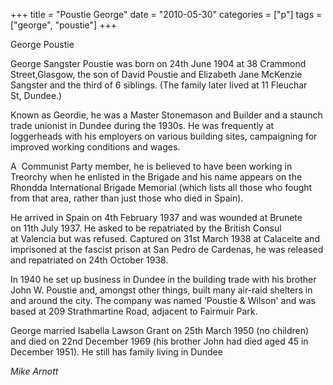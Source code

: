 +++
title = "Poustie George"
date = "2010-05-30"
categories = ["p"]
tags = ["george", "poustie"]
+++

George Poustie

George Sangster Poustie was born on 24th June 1904 at 38 Crammond Street,Glasgow, the son of David Poustie and Elizabeth Jane McKenzie Sangster and the third of 6 siblings. (The family later lived at 11 Fleuchar St, Dundee.)

Known as Geordie, he was a Master Stonemason and Builder and a staunch trade unionist in Dundee during the 1930s. He was frequently at loggerheads with his employers on various building sites, campaigning for improved working conditions and wages.

A  Communist Party member, he is believed to have been working in Treorchy when he enlisted in the Brigade and his name appears on the Rhondda International Brigade Memorial (which lists all those who fought from that area, rather than just those who died in Spain).

He arrived in Spain on 4th February 1937 and was wounded at Brunete on 11th July 1937. He asked to be repatriated by the British Consul at Valencia but was refused. Captured on 31st March 1938 at Calaceite and imprisoned at the fascist prison at San Pedro de Cardenas, he was released and repatriated on 24th October 1938. 

In 1940 he set up business in Dundee in the building trade with his brother John W. Poustie and, amongst other things, built many air-raid shelters in and around the city. The company was named 'Poustie & Wilson' and was based at 209 Strathmartine Road, adjacent to Fairmuir Park. 

George married Isabella Lawson Grant on 25th March 1950 (no children) and died on 22nd December 1969 (his brother John had died aged 45 in December 1951). He still has family living in Dundee

_Mike Arnott_
